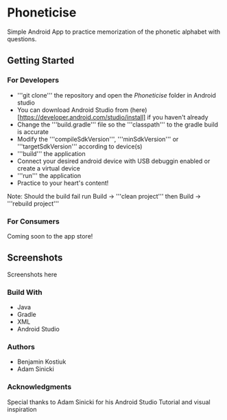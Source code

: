 # Phoneticise
Simple Android App to practice memorization of the phonetic alphabet with questions.

## Getting Started 

### For Developers
* '''git clone''' the repository and open the _Phoneticise_ folder in Android studio
* You can download Android Studio from (here)[https://developer.android.com/studio/install] if you haven't already
* Change the '''build.gradle''' file so the '''classpath''' to the gradle build is accurate
* Modify the '''compileSdkVersion''', '''minSdkVersion''' or '''targetSdkVersion''' according to device(s)
* '''build''' the application
* Connect your desired android device with USB debuggin enabled or create a virtual device
* '''run''' the application
* Practice to your heart's content!

Note: Should the build fail run Build -> '''clean project''' then Build -> '''rebuild project'''

### For Consumers
Coming soon to the app store!

## Screenshots
Screenshots here


### Build With
* Java
* Gradle
* XML
* Android Studio

### Authors
* Benjamin Kostiuk
* Adam Sinicki

### Acknowledgments
Special thanks to Adam Sinicki for his Android Studio Tutorial and visual inspiration

